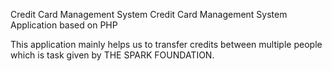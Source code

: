Credit Card Management System
Credit Card Management System Application based on PHP

This application mainly helps us to transfer credits between multiple people which is task given by THE SPARK FOUNDATION.

